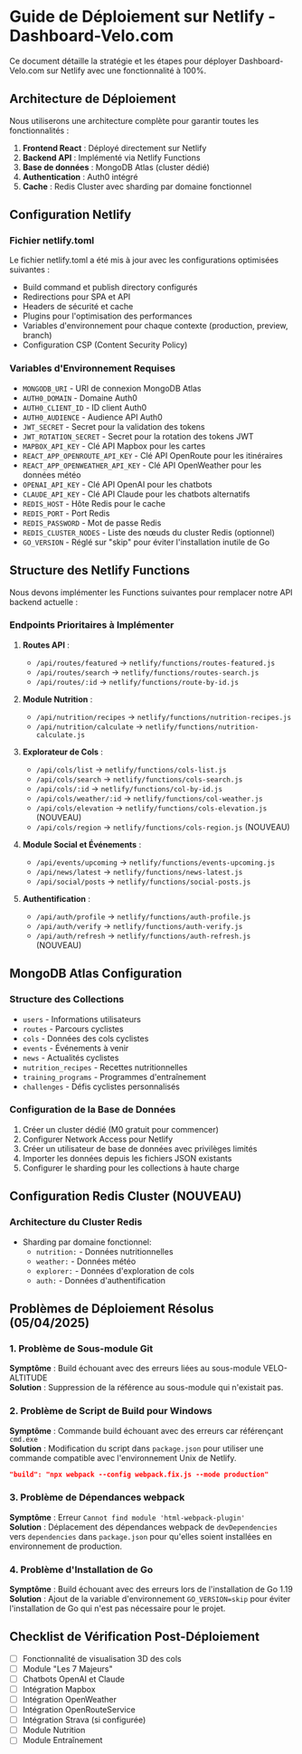 # Guide de Déploiement sur Netlify - Dashboard-Velo.com

Ce document détaille la stratégie et les étapes pour déployer Dashboard-Velo.com sur Netlify avec une fonctionnalité à 100%.

## Architecture de Déploiement

Nous utiliserons une architecture complète pour garantir toutes les fonctionnalités :

1. **Frontend React** : Déployé directement sur Netlify
2. **Backend API** : Implémenté via Netlify Functions 
3. **Base de données** : MongoDB Atlas (cluster dédié)
4. **Authentication** : Auth0 intégré
5. **Cache** : Redis Cluster avec sharding par domaine fonctionnel

## Configuration Netlify

### Fichier netlify.toml
Le fichier netlify.toml a été mis à jour avec les configurations optimisées suivantes :
- Build command et publish directory configurés
- Redirections pour SPA et API
- Headers de sécurité et cache
- Plugins pour l'optimisation des performances
- Variables d'environnement pour chaque contexte (production, preview, branch)
- Configuration CSP (Content Security Policy)

### Variables d'Environnement Requises
- `MONGODB_URI` - URI de connexion MongoDB Atlas
- `AUTH0_DOMAIN` - Domaine Auth0
- `AUTH0_CLIENT_ID` - ID client Auth0
- `AUTH0_AUDIENCE` - Audience API Auth0
- `JWT_SECRET` - Secret pour la validation des tokens
- `JWT_ROTATION_SECRET` - Secret pour la rotation des tokens JWT
- `MAPBOX_API_KEY` - Clé API Mapbox pour les cartes
- `REACT_APP_OPENROUTE_API_KEY` - Clé API OpenRoute pour les itinéraires
- `REACT_APP_OPENWEATHER_API_KEY` - Clé API OpenWeather pour les données météo
- `OPENAI_API_KEY` - Clé API OpenAI pour les chatbots
- `CLAUDE_API_KEY` - Clé API Claude pour les chatbots alternatifs
- `REDIS_HOST` - Hôte Redis pour le cache
- `REDIS_PORT` - Port Redis
- `REDIS_PASSWORD` - Mot de passe Redis
- `REDIS_CLUSTER_NODES` - Liste des nœuds du cluster Redis (optionnel)
- `GO_VERSION` - Réglé sur "skip" pour éviter l'installation inutile de Go 

## Structure des Netlify Functions

Nous devons implémenter les Functions suivantes pour remplacer notre API backend actuelle :

### Endpoints Prioritaires à Implémenter

1. **Routes API** :
   - `/api/routes/featured` → `netlify/functions/routes-featured.js`
   - `/api/routes/search` → `netlify/functions/routes-search.js`
   - `/api/routes/:id` → `netlify/functions/route-by-id.js`

2. **Module Nutrition** :
   - `/api/nutrition/recipes` → `netlify/functions/nutrition-recipes.js`
   - `/api/nutrition/calculate` → `netlify/functions/nutrition-calculate.js`

3. **Explorateur de Cols** :
   - `/api/cols/list` → `netlify/functions/cols-list.js`
   - `/api/cols/search` → `netlify/functions/cols-search.js`
   - `/api/cols/:id` → `netlify/functions/col-by-id.js`
   - `/api/cols/weather/:id` → `netlify/functions/col-weather.js`
   - `/api/cols/elevation` → `netlify/functions/cols-elevation.js` (NOUVEAU)
   - `/api/cols/region` → `netlify/functions/cols-region.js` (NOUVEAU)

4. **Module Social et Événements** :
   - `/api/events/upcoming` → `netlify/functions/events-upcoming.js`
   - `/api/news/latest` → `netlify/functions/news-latest.js`
   - `/api/social/posts` → `netlify/functions/social-posts.js`

5. **Authentification** :
   - `/api/auth/profile` → `netlify/functions/auth-profile.js`
   - `/api/auth/verify` → `netlify/functions/auth-verify.js`
   - `/api/auth/refresh` → `netlify/functions/auth-refresh.js` (NOUVEAU)

## MongoDB Atlas Configuration

### Structure des Collections
- `users` - Informations utilisateurs
- `routes` - Parcours cyclistes
- `cols` - Données des cols cyclistes
- `events` - Événements à venir
- `news` - Actualités cyclistes
- `nutrition_recipes` - Recettes nutritionnelles
- `training_programs` - Programmes d'entraînement
- `challenges` - Défis cyclistes personnalisés

### Configuration de la Base de Données
1. Créer un cluster dédié (M0 gratuit pour commencer)
2. Configurer Network Access pour Netlify
3. Créer un utilisateur de base de données avec privilèges limités
4. Importer les données depuis les fichiers JSON existants
5. Configurer le sharding pour les collections à haute charge

## Configuration Redis Cluster (NOUVEAU)

### Architecture du Cluster Redis
- Sharding par domaine fonctionnel:
  - `nutrition:` - Données nutritionnelles
  - `weather:` - Données météo
  - `explorer:` - Données d'exploration de cols
  - `auth:` - Données d'authentification

## Problèmes de Déploiement Résolus (05/04/2025)

### 1. Problème de Sous-module Git
**Symptôme** : Build échouant avec des erreurs liées au sous-module VELO-ALTITUDE  
**Solution** : Suppression de la référence au sous-module qui n'existait pas.

### 2. Problème de Script de Build pour Windows
**Symptôme** : Commande build échouant avec des erreurs car référençant `cmd.exe`  
**Solution** : Modification du script dans `package.json` pour utiliser une commande compatible avec l'environnement Unix de Netlify.
```json
"build": "npx webpack --config webpack.fix.js --mode production"
```

### 3. Problème de Dépendances webpack
**Symptôme** : Erreur `Cannot find module 'html-webpack-plugin'`  
**Solution** : Déplacement des dépendances webpack de `devDependencies` vers `dependencies` dans `package.json` pour qu'elles soient installées en environnement de production.

### 4. Problème d'Installation de Go
**Symptôme** : Build échouant avec des erreurs lors de l'installation de Go 1.19  
**Solution** : Ajout de la variable d'environnement `GO_VERSION=skip` pour éviter l'installation de Go qui n'est pas nécessaire pour le projet.

## Checklist de Vérification Post-Déploiement
- [ ] Fonctionnalité de visualisation 3D des cols
- [ ] Module "Les 7 Majeurs" 
- [ ] Chatbots OpenAI et Claude
- [ ] Intégration Mapbox
- [ ] Intégration OpenWeather
- [ ] Intégration OpenRouteService
- [ ] Intégration Strava (si configurée)
- [ ] Module Nutrition
- [ ] Module Entraînement
